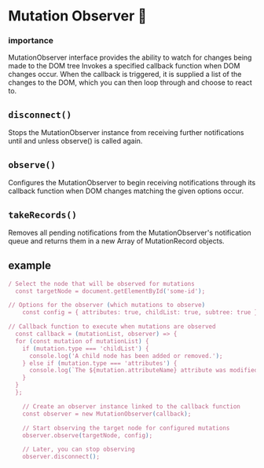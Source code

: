 # Mutation Observer 📕

### importance
  MutationObserver interface provides the ability to watch for changes being made to the DOM tree
  Invokes a specified callback function when DOM changes occur.
  When the callback is triggered, it is supplied a list of the changes to the DOM, which you can
  then loop through and choose to react to.

## `disconnect()`     
  Stops the MutationObserver instance from receiving further notifications until and unless observe() is called 
  again.

## `observe()`
  Configures the MutationObserver to begin receiving notifications through its callback function when DOM 
  changes matching the given options occur.

## `takeRecords()`
  Removes all pending notifications from the MutationObserver's notification queue and returns them in a new 
  Array of MutationRecord objects.

## example

  ```js
  / Select the node that will be observed for mutations
    const targetNode = document.getElementById('some-id');

  // Options for the observer (which mutations to observe)
      const config = { attributes: true, childList: true, subtree: true };

  // Callback function to execute when mutations are observed
    const callback = (mutationList, observer) => {
    for (const mutation of mutationList) {
      if (mutation.type === 'childList') {
        console.log('A child node has been added or removed.');
      } else if (mutation.type === 'attributes') {
        console.log(`The ${mutation.attributeName} attribute was modified.`);
      }
    }
    };

      // Create an observer instance linked to the callback function
      const observer = new MutationObserver(callback);

      // Start observing the target node for configured mutations
      observer.observe(targetNode, config);

      // Later, you can stop observing
      observer.disconnect();
  ```

